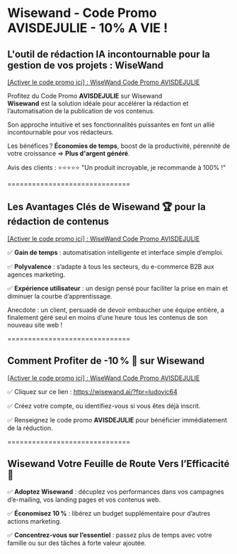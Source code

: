 <head>
<meta name="google-site-verification" content="tJs52ZxlNoi0TsnYIRzjdqzFjXIQpIWa2ZGyIcAlCpA" />
</head>
<BODY>
<h1>Wisewand - Code Promo AVISDEJULIE - 10% A VIE !</h1>
<h2>L'outil de r&eacute;daction IA incontournable pour la gestion de vos projets : WiseWand</h2>
<p><a title="WiseWand Code Promo" href="https://wisewand.ai/?fpr=ludovic64">[Activer le code promo ici] : WiseWand Code Promo AVISDEJULIE</a></p>
<p>Profitez du Code Promo <strong>AVISDEJULIE</strong> sur Wisewand <br /><strong>Wisewand</strong> est la solution id&eacute;ale pour acc&eacute;l&eacute;rer la r&eacute;daction et l&rsquo;automatisation de la publication de vos contenus.</p>
<p>Son approche intuitive et ses fonctionnalit&eacute;s puissantes en font un alli&eacute; incontournable pour vos r&eacute;dacteurs.</p>
<p>Les b&eacute;n&eacute;fices ? <strong>&Eacute;conomies de temps</strong>, boost de la productivit&eacute;, p&eacute;rennit&eacute; de votre croissance =&gt; <strong>Plus d'argent g&eacute;n&eacute;r&eacute;</strong>.</p>
<p>Avis des clients : ⭐️⭐️⭐️⭐️⭐️ "Un produit incroyable, je recommande à 100% !"</p>
<p>==============================</p>
<h2>Les Avantages Cl&eacute;s de Wisewand 🏆 pour la r&eacute;daction de contenus</h2>
<p><a title="WiseWand Code Promo" href="https://wisewand.ai/?fpr=ludovic64">[Activer le code promo ici] : WiseWand Code Promo AVISDEJULIE</a></p>
<p>✅ <strong>Gain de temps</strong> : automatisation intelligente et interface simple d&rsquo;emploi.</p>
<p>✅ <strong>Polyvalence</strong> : s&rsquo;adapte &agrave; tous les secteurs, du e-commerce B2B aux agences marketing.</p>
<p>✅ <strong>Exp&eacute;rience utilisateur</strong> : un design pens&eacute; pour faciliter la prise en main et diminuer la courbe d&rsquo;apprentissage.</p>
<p>Anecdote : un client, persuad&eacute; de devoir embaucher une &eacute;quipe enti&egrave;re, a finalement g&eacute;r&eacute; seul en moins d&rsquo;une heure  tous les contenus de son nouveau site web !</p>
<p>==============================</p>
<h2>Comment Profiter de -10 % 🤩 sur Wisewand</h2>
<p><a title="WiseWand Code Promo" href="https://wisewand.ai/?fpr=ludovic64">[Activer le code promo ici] : WiseWand Code Promo AVISDEJULIE</a></p>
<p>✅ Cliquez sur ce lien : <a href="https://wisewand.ai/?fpr=ludovic64">https://wisewand.ai/?fpr=ludovic64 </a></p>
<p>✅ Cr&eacute;ez votre compte, ou identifiez-vous si vous &ecirc;tes d&eacute;j&agrave; inscrit.</p>
<p>✅ Renseignez le code promo <strong>AVISDEJULIE</strong> pour b&eacute;n&eacute;ficier imm&eacute;diatement de la r&eacute;duction.</p>
<p>==============================</p>
<h2>Wisewand Votre Feuille de Route Vers l&rsquo;Efficacit&eacute; 🚀</h2>
<p>✅ <strong>Adoptez Wisewand</strong> : d&eacute;cuplez vos performances dans vos campagnes d&rsquo;e-mailing, vos landing pages et vos contenus web.</p>
<p>✅ <strong>&Eacute;conomisez 10 %</strong> : lib&eacute;rez un budget suppl&eacute;mentaire pour d&rsquo;autres actions marketing.</p>
<p>✅ <strong>Concentrez-vous sur l&rsquo;essentiel</strong> : passez plus de temps avec votre famille ou sur des t&acirc;ches &agrave; forte valeur ajout&eacute;e.</p>
</BODY>
